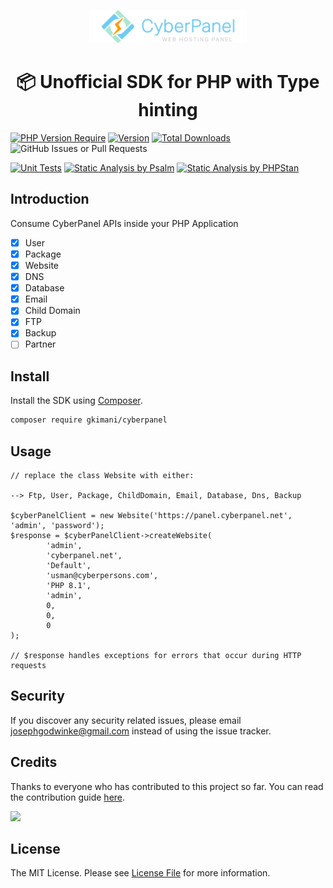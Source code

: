 <p align="center"><img src="/art/cyberpanel.png" width="50%" alt="cyberpanel-logo"></p>

<h1 align="center">📦 Unofficial SDK for PHP with Type hinting</h1>

[![PHP Version Require](http://poser.pugx.org/gkimani/cyberpanel/require/php)](https://packagist.org/packages/gkimani/cyberpanel)
[![Version](http://poser.pugx.org/gkimani/cyberpanel/version)](https://packagist.org/packages/gkimani/cyberpanel)
[![Total Downloads](http://poser.pugx.org/gkimani/cyberpanel/downloads)](https://packagist.org/packages/gkimani/cyberpanel)
![GitHub Issues or Pull Requests](https://img.shields.io/github/issues/josephgodwinkimani/cyberpanel-php)

[![Unit Tests](https://github.com/josephgodwinkimani/cyberpanel-php/actions/workflows/tests.yml/badge.svg)](https://github.com/josephgodwinkimani/cyberpanel-php/actions/workflows/tests.yml)
[![Static Analysis by Psalm](https://github.com/josephgodwinkimani/cyberpanel-php/actions/workflows/psalm.yml/badge.svg)](https://github.com/josephgodwinkimani/cyberpanel-php/actions/workflows/psalm.yml)
[![Static Analysis by PHPStan](https://github.com/josephgodwinkimani/cyberpanel-php/actions/workflows/phpstan.yml/badge.svg)](https://github.com/josephgodwinkimani/cyberpanel-php/actions/workflows/phpstan.yml)


## Introduction

Consume CyberPanel APIs inside your PHP Application

- [x] User
- [x] Package
- [x] Website
- [x] DNS
- [x] Database
- [x] Email
- [x] Child Domain
- [x] FTP
- [x] Backup
- [ ] Partner 

## Install

Install the SDK using [Composer](https://getcomposer.org/).

```bash
composer require gkimani/cyberpanel
```

## Usage

```
// replace the class Website with either: 

--> Ftp, User, Package, ChildDomain, Email, Database, Dns, Backup

$cyberPanelClient = new Website('https://panel.cyberpanel.net', 'admin', 'password');
$response = $cyberPanelClient->createWebsite(
        'admin', 
        'cyberpanel.net',
        'Default',
        'usman@cyberpersons.com',
        'PHP 8.1',
        'admin',
        0,
        0,
        0
);

// $response handles exceptions for errors that occur during HTTP requests

```

## Security

If you discover any security related issues, please email josephgodwinke@gmail.com instead of using the issue tracker.

## Credits

Thanks to everyone who has contributed to this project so far. You can read the contribution guide [here](.github/CONTRIBUTING.md).

<a href="https://github.com/josephgodwinkimani/cyberpanel-php/graphs/contributors">
  <img src="https://contrib.rocks/image?repo=josephgodwinkimani/cyberpanel-php" />
</a>

## License

The MIT License. Please see [License File](LICENSE.md) for more information.